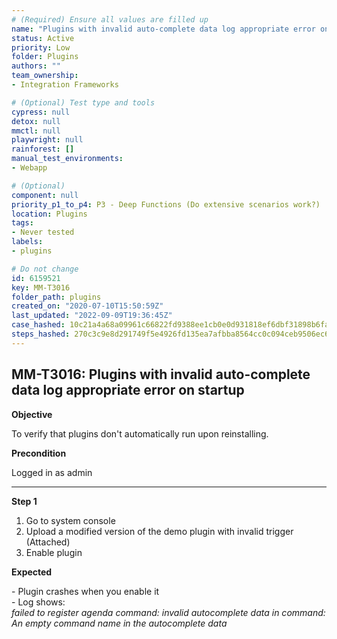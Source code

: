 ```yaml
---
# (Required) Ensure all values are filled up
name: "Plugins with invalid auto-complete data log appropriate error on startup"
status: Active
priority: Low
folder: Plugins
authors: ""
team_ownership: 
- Integration Frameworks

# (Optional) Test type and tools
cypress: null
detox: null
mmctl: null
playwright: null
rainforest: []
manual_test_environments: 
- Webapp

# (Optional)
component: null
priority_p1_to_p4: P3 - Deep Functions (Do extensive scenarios work?)
location: Plugins
tags: 
- Never tested
labels: 
- plugins

# Do not change
id: 6159521
key: MM-T3016
folder_path: plugins
created_on: "2020-07-10T15:50:59Z"
last_updated: "2022-09-09T19:36:45Z"
case_hashed: 10c21a4a68a09961c66822fd9388ee1cb0e0d931818ef6dbf31898b6fa9dc1ff1361c05a77bbf2808e5fa20571bc30b6
steps_hashed: 270c3c9e8d291749f5e4926fd135ea7afbba8564cc0c094ceb9506ec6724a642b0f232524d5461901ed91246ac0452fa
---
```


## MM-T3016: Plugins with invalid auto-complete data log appropriate error on startup

**Objective**

To verify that plugins don't automatically run upon reinstalling.

**Precondition**

Logged in as admin

---

**Step 1**

1. Go to system console
2. Upload a modified version of the demo plugin with invalid trigger (Attached)
3. Enable plugin

**Expected**

\- Plugin crashes when you enable it\
\- Log shows:\
_failed to register agenda command: invalid autocomplete data in command: An empty command name in the autocomplete data_

